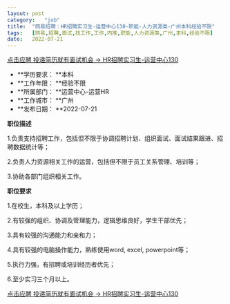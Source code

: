 ```yaml
---
layout:	post
category:	"job"
title:	"网易招聘：HR招聘实习生-运营中心130-职能-人力资源类-广州本科经验不限"
tags:	[网易,招聘,面试,找工作,工作,内推,职能,人力资源类,广州,本科,经验不限]
date:	2022-07-21
---
```


[点击应聘 投递简历就有面试机会 ->  HR招聘实习生-运营中心130](http://mobile.bole.netease.com/bole/boleDetail?id=15516&employeeId=346f03c3cda5f04c&key=all)



- **学历要求： **本科
- **工作年限： **经验不限
- **所属部门： **运营中心-运营HR
- **工作城市： **广州
- **发布日期： **2022-07-21



**职位描述**

1.负责支持招聘工作，包括但不限于协调招聘计划、组织面试、面试结果跟进、招聘数据统计等；

2.负责人力资源相关工作的运营，包括但不限于员工关系管理、培训等；

3.协助各部门组织相关工作。



**职位要求**

1.在校生，本科及以上学历；

2.有较强的组织、协调及管理能力，逻辑思维良好，学生干部优先；

3.具有较强的沟通能力和亲和力；

4.具有较强的电脑操作能力，熟练使用word, excel, powerpoint等；

5.执行力强，有招聘或培训经历者优先；

6.至少实习三个月以上。



[点击应聘 投递简历就有面试机会 ->  HR招聘实习生-运营中心130](http://mobile.bole.netease.com/bole/boleDetail?id=15516&employeeId=346f03c3cda5f04c&key=all)
